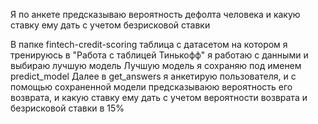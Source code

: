 Я по анкете предсказываю вероятность дефолта человека и какую ставку ему дать с учетом безрисковой ставки

В папке fintech-credit-scoring таблица с датасетом на котором я тренируюсь
в "Работа с таблицей Тинькофф" я работаю с данными и выбираю лучшую модель
Лучшую модель я сохраняю под именем predict_model
Далее в get_answers я анкетирую пользователя, и с помощью сохраненной модели предсказываюю вероятность его возврата, 
и какую ставку ему дать с учетом вероятности возврата и безрисковой ставки в 15%
